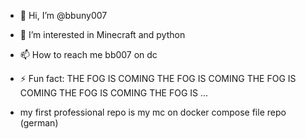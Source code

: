 - 👋 Hi, I’m @bbuny007
- 👀 I’m interested in Minecraft and python

- 📫 How to reach me bb007 on dc
- ⚡ Fun fact: THE FOG IS COMING THE FOG IS COMING THE FOG IS COMING THE FOG IS COMING THE FOG IS ...

-  my first professional repo is my mc on docker compose file repo (german)
